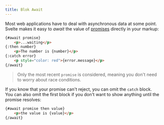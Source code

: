 ```yaml
---
title: Blok Await
---
```


Most web applications have to deal with asynchronous data at some point. Svelte makes it easy to *await* the value of [promises](https://developer.mozilla.org/en-US/docs/Web/JavaScript/Guide/Using_promises) directly in your markup:

```html
{#await promise}
	<p>...waiting</p>
{:then number}
	<p>The number is {number}</p>
{:catch error}
	<p style="color: red">{error.message}</p>
{/await}
```

> Only the most recent `promise` is considered, meaning you don't need to worry about race conditions.

If you know that your promise can't reject, you can omit the `catch` block. You can also omit the first block if you don't want to show anything until the promise resolves:

```html
{#await promise then value}
	<p>the value is {value}</p>
{/await}
```